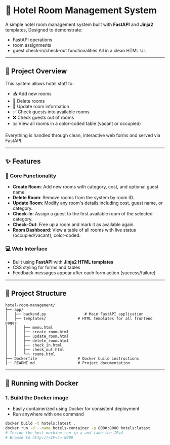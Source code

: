 # 🏨 Hotel Room Management System

A simple hotel room management system built with **FastAPI** and **Jinja2** templates, 
Designed to demonstrate:
* FastAPI operations
* room assignments 
* guest check-in/check-out functionalities
All in a clean HTML UI.

---
## 🌟 Project Overview

This system allows hotel staff to:

- 📥 Add new rooms  
- 🧹 Delete rooms  
- 📝 Update room information  
- ✅ Check guests into available rooms  
- ❌ Check guests out of rooms  
- 📊 View all rooms in a color-coded table (vacant or occupied)

Everything is handled through clean, interactive web forms and served via FastAPI.

---

## ✨ Features

### 🔧 Core Functionality

- **Create Room**: Add new rooms with category, cost, and optional guest name.
- **Delete Room**: Remove rooms from the system by room ID.
- **Update Room**: Modify any room's details including cost, guest name, or category.
- **Check-In**: Assign a guest to the first available room of the selected category.
- **Check-Out**: Free up a room and mark it as available again.
- **Room Dashboard**: View a table of all rooms with live status (occupied/vacant), color-coded.

### 💻 Web Interface
- Built using **FastAPI** with **Jinja2 HTML templates**
- CSS styling for forms and tables
- Feedback messages appear after each form action (success/failure)

---

## 📂 Project Structure

```text
hotel-room-management/
├── app/
│   ├── backend.py                 # Main FastAPI application
│   ├── templates/              # HTML templates for all frontend pages
│   │   ├── menu.html
│   │   ├── create_room.html
│   │   ├── update_room.html
│   │   ├── delete_room.html
│   │   ├── check_in.html
│   │   ├── check_out.html
│   │   └── rooms.html
├── Dockerfile                  # Docker build instructions
├── README.md                   # Project documentation

```

---

## 🐳 Running with Docker

### 1. Build the Docker image
- Easily containerized using Docker for consistent deployment
- Run anywhere with one command
  
```bash
docker build -t hotels:latest .
docker run -d --name hotels-container -p 8000:8000 hotels:latest
# Inside the host machine run ip a and take the IPv4
# Browse to http://<IPv4>:8000

